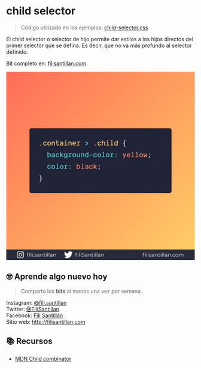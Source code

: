 # child selector

> Código utilizado en los ejemplos: [child-selector.css](./child-selector.css)

El child selector o selector de hijo permite dar estilos a los hijos directos del primer selector que se defina. Es decir, que no va más profundo al selector definido.

Bit completo en: [filisantillan.com](filisantillan.com/bits/child-selector/)

![child selector](./child-selector.png)

## 🤓 Aprende algo nuevo hoy

> Comparto los **bits** al menos una vez por semana.

Instagram: [@fili.santillan](https://www.instagram.com/fili.santillan/)  
Twitter: [@FiliSantillan](https://twitter.com/FiliSantillan)  
Facebook: [Fili Santillán](https://www.facebook.com/FiliSantillan96/)  
Sitio web: http://filisantillan.com

## 📚 Recursos

-   [MDN Child combinator](https://developer.mozilla.org/en-US/docs/Web/CSS/Child_combinator)
